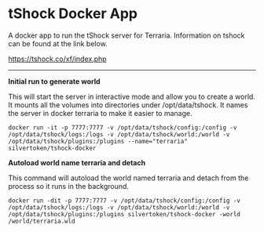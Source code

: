 # tShock Docker App

A docker app to run the tShock server for Terraria.  Information on tshock can be found at the link below.
 
https://tshock.co/xf/index.php

----
**Initial run to generate world**

This will start the server in interactive mode and allow you to create a world.  It mounts all the volumes into directories under /opt/data/tshock.  It names the server in docker terraria to make it easier to manage.

`docker run -it -p 7777:7777 -v /opt/data/tshock/config:/config -v /opt/data/tshock/logs:/logs -v /opt/data/tshock/world:/world -v /opt/data/tshock/plugins:/plugins --name="terraria" silvertoken/tshock-docker`

**Autoload world name terraria and detach**

This command will autoload the world named terraria and detach from the process so it runs in the background.

`docker run -dit -p 7777:7777 -v /opt/data/tshock/config:/config -v /opt/data/tshock/logs:/logs -v /opt/data/tshock/world:/world -v /opt/data/tshock/plugins:/plugins silvertoken/tshock-docker -world /world/terraria.wld`
